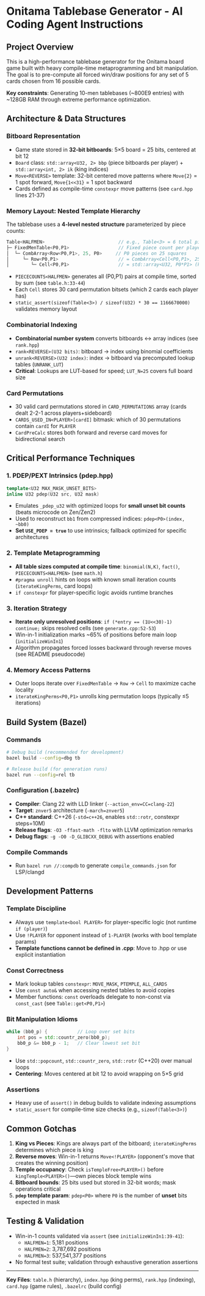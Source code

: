 # Onitama Tablebase Generator - AI Coding Agent Instructions

## Project Overview
This is a high-performance tablebase generator for the Onitama board game built with heavy compile-time metaprogramming and bit manipulation. The goal is to pre-compute all forced win/draw positions for any set of 5 cards chosen from 16 possible cards.

**Key constraints**: Generating 10-men tablebases (~800E9 entries) with ~128GB RAM through extreme performance optimization.

## Architecture & Data Structures

### Bitboard Representation
- Game state stored in **32-bit bitboards**: 5×5 board = 25 bits, centered at bit 12
- `Board` class: `std::array<U32, 2> bbp` (piece bitboards per player) + `std::array<int, 2> ik` (king indices)
- `Move<REVERSE>` template: 32-bit centered move patterns where `Move{2}` = 1 spot forward, `Move{1<<31}` = 1 spot backward
- Cards defined as compile-time `constexpr` move patterns (see `card.hpp` lines 21-37)

### Memory Layout: Nested Template Hierarchy
The tablebase uses a **4-level nested structure** parameterized by piece counts:

```cpp
Table<HALFMEN>                           // e.g., Table<3> = 6 total pieces
├─ FixedMenTable<P0,P1>                  // Fixed piece count per player (e.g., <2,3>)
│  └─ CombArray<Row<P0,P1>, 25, P0>     // P0 pieces on 25 squares
│     └─ Row<P0,P1>                      // = CombArray<Cell<P0,P1>, 25-P0, P1>
│        └─ Cell<P0,P1>                  // = std::array<U32, P0*P1> (king permutations × 30 card perms)
```

- `PIECECOUNTS<HALFMEN>` generates all (P0,P1) pairs at compile time, sorted by sum (see `table.h:33-44`)
- Each `Cell` stores 30 card permutation bitsets (which 2 cards each player has)
- `static_assert(sizeof(Table<3>) / sizeof(U32) * 30 == 1166670000)` validates memory layout

### Combinatorial Indexing
- **Combinatorial number system** converts bitboards ↔ array indices (see `rank.hpp`)
- `rank<REVERSE>(U32 bits)`: bitboard → index using binomial coefficients
- `unrank<REVERSE>(U32 index)`: index → bitboard via precomputed lookup tables (`UNRANK_LUT`)
- **Critical**: Lookups are LUT-based for speed; `LUT_N=25` covers full board size

### Card Permutations
- 30 valid card permutations stored in `CARD_PERMUTATIONS` array (cards dealt 2-2-1 across players+sideboard)
- `CARDS_USED_IN<PLAYER>[cardI]` bitmask: which of 30 permutations contain `cardI` for `PLAYER`
- `CardPreCalc` stores both forward and reverse card moves for bidirectional search

## Critical Performance Techniques

### 1. PDEP/PEXT Intrinsics (pdep.hpp)
```cpp
template<U32 MAX_MASK_UNSET_BITS>
inline U32 pdep(U32 src, U32 mask)
```
- Emulates `_pdep_u32` with optimized loops for **small unset bit counts** (beats microcode on Zen/Zen2)
- Used to reconstruct `bb1` from compressed indices: `pdep<P0>(index, ~bb0)`
- **Set `USE_PDEP = true`** to use intrinsics; fallback optimized for specific architectures

### 2. Template Metaprogramming
- **All table sizes computed at compile time**: `binomial(N,K)`, `fact()`, `PIECECOUNTS<HALFMEN>` (see `math.h`)
- `#pragma unroll` hints on loops with known small iteration counts (`iterateKingPerms`, card loops)
- `if constexpr` for player-specific logic avoids runtime branches

### 3. Iteration Strategy
- **Iterate only unresolved positions**: `if (*entry == (1U<<30)-1) continue;` skips resolved cells (see `generate.cpp:52-53`)
- Win-in-1 initialization marks ~65% of positions before main loop (`initializeWinIn1`)
- Algorithm propagates forced losses backward through reverse moves (see README pseudocode)

### 4. Memory Access Patterns
- Outer loops iterate over `FixedMenTable` → `Row` → `Cell` to maximize cache locality
- `iterateKingPerms<P0,P1>` unrolls king permutation loops (typically ≤5 iterations)

## Build System (Bazel)

### Commands
```bash
# Debug build (recommended for development)
bazel build --config=dbg tb

# Release build (for generation runs)
bazel run --config=rel tb
```

### Configuration (.bazelrc)
- **Compiler**: Clang 22 with LLD linker (`--action_env=CC=clang-22`)
- **Target**: `znver5` architecture (`-march=znver5`)
- **C++ standard**: C++26 (`-std=c++26`, enables `std::rotr`, constexpr steps=10M)
- **Release flags**: `-O3 -ffast-math -flto` with LLVM optimization remarks
- **Debug flags**: `-g -O0 -D_GLIBCXX_DEBUG` with assertions enabled

### Compile Commands
- Run `bazel run //:compdb` to generate `compile_commands.json` for LSP/clangd

## Development Patterns

### Template Discipline
- Always use `template<bool PLAYER>` for player-specific logic (not runtime `if (player)`)
- Use `!PLAYER` for opponent instead of `1-PLAYER` (works with bool template params)
- **Template functions cannot be defined in .cpp**: Move to .hpp or use explicit instantiation

### Const Correctness
- Mark lookup tables `constexpr`: `MOVE_MASK`, `PTEMPLE`, `ALL_CARDS`
- Use `const auto&` when accessing nested tables to avoid copies
- Member functions: `const` overloads delegate to non-const via `const_cast` (see `Table::get<P0,P1>`)

### Bit Manipulation Idioms
```cpp
while (bb0_p) {           // Loop over set bits
    int pos = std::countr_zero(bb0_p);
    bb0_p &= bb0_p - 1;   // Clear lowest set bit
}
```
- Use `std::popcount`, `std::countr_zero`, `std::rotr` (C++20) over manual loops
- **Centering**: Moves centered at bit 12 to avoid wrapping on 5×5 grid

### Assertions
- Heavy use of `assert()` in debug builds to validate indexing assumptions
- `static_assert` for compile-time size checks (e.g., `sizeof(Table<3>)`)

## Common Gotchas

1. **King vs Pieces**: Kings are always part of the bitboard; `iterateKingPerms` determines which piece is king
2. **Reverse moves**: Win-in-1 returns `Move<!PLAYER>` (opponent's move that creates the winning position)
3. **Temple occupancy**: Check `isTempleFree<PLAYER>()` before `kingTemple<PLAYER>()`—own pieces block temple wins
4. **Bitboard bounds**: 25 bits used but stored in 32-bit words; mask operations critical
5. **`pdep` template param**: `pdep<P0>` where `P0` is the number of **unset** bits expected in mask

## Testing & Validation

- Win-in-1 counts validated via `assert` (see `initializeWinIn1:39-41`):
  - `HALFMEN=1`: 5,181 positions
  - `HALFMEN=2`: 3,787,692 positions
  - `HALFMEN=3`: 537,541,377 positions
- No formal test suite; validation through exhaustive generation assertions

---
**Key Files**: `table.h` (hierarchy), `index.hpp` (king perms), `rank.hpp` (indexing), `card.hpp` (game rules), `.bazelrc` (build config)
